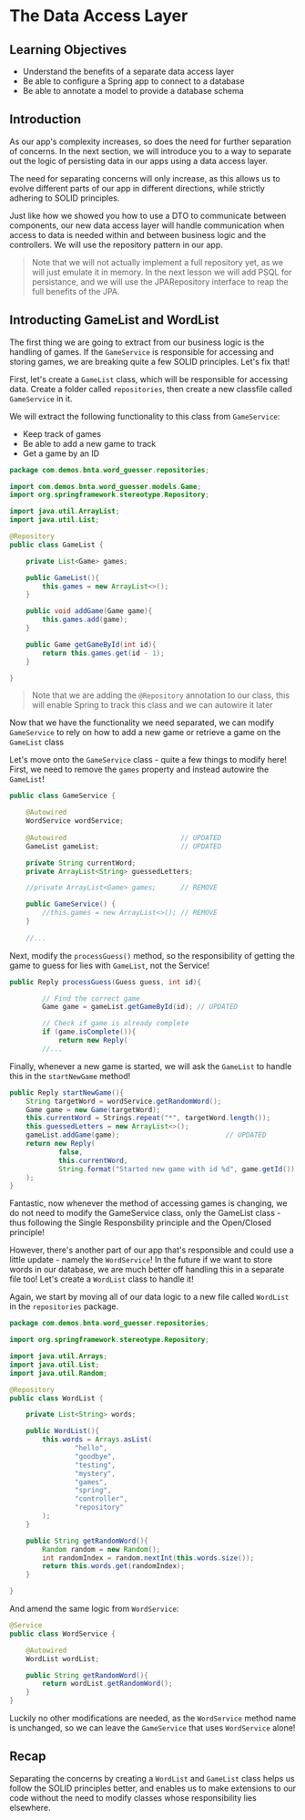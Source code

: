 # The Data Access Layer

## Learning Objectives

* Understand the benefits of a separate data access layer
* Be able to configure a Spring app to connect to a database
* Be able to annotate a model to provide a database schema

## Introduction

As our app's complexity increases, so does the need for further separation of concerns. In the next section, we will introduce you to a way to separate out the logic of persisting data in our apps using a data access layer.

The need for separating concerns will only increase, as this allows us to evolve different parts of our app in different directions, while strictly adhering to SOLID principles.

Just like how we showed you how to use a DTO to communicate between components, our new data access layer will handle communication when access to data is needed within and between business logic and the controllers. We will use the repository pattern in our app.

> Note that we will not actually implement a full repository yet, as we will just emulate it in memory. In the next lesson we will add PSQL for persistance, and we will use the JPARepository interface to reap the full benefits of the JPA.

## Introducting GameList and WordList

The first thing we are going to extract from our business logic is the handling of games. If the `GameService` is responsible for accessing and storing games, we are breaking quite a few SOLID principles. Let's fix that!

First, let's create a `GameList` class, which will be responsible for accessing data. Create a folder called `repositories`, then create a new classfile called `GameService` in it.

We will extract the following functionality to this class from `GameService`:

* Keep track of games
* Be able to add a new game to track
* Get a game by an ID

```java
package com.demos.bnta.word_guesser.repositories;

import com.demos.bnta.word_guesser.models.Game;
import org.springframework.stereotype.Repository;

import java.util.ArrayList;
import java.util.List;

@Repository
public class GameList {

    private List<Game> games;

    public GameList(){
        this.games = new ArrayList<>();
    }

    public void addGame(Game game){
        this.games.add(game);
    }

    public Game getGameById(int id){
        return this.games.get(id - 1);
    }

}

```

> Note that we are adding the `@Repository` annotation to our class, this will enable Spring to track this class and we can autowire it later

Now that we have the functionality we need separated, we can modify `GameService` to rely on how to add a new game or retrieve a game on the `GameList` class

Let's move onto the `GameService` class - quite a few things to modify here! First, we need to remove the `games` property and instead autowire the `GameList`!


```java
public class GameService {

    @Autowired
    WordService wordService;
    
    @Autowired                            // UPDATED
    GameList gameList;                    // UPDATED

    private String currentWord;
    private ArrayList<String> guessedLetters; 

    //private ArrayList<Game> games;      // REMOVE

    public GameService() {
        //this.games = new ArrayList<>(); // REMOVE
    }
    
    //...
```

Next, modify the `processGuess()` method, so the responsibility of getting the game to guess for lies with `GameList`, not the Service!

```java
public Reply processGuess(Guess guess, int id){

        // Find the correct game
        Game game = gameList.getGameById(id); // UPDATED

        // Check if game is already complete
        if (game.isComplete()){
            return new Reply(
        //...
``` 

Finally, whenever a new game is started, we will ask the `GameList` to handle this in the `startNewGame` method!

```java
public Reply startNewGame(){
    String targetWord = wordService.getRandomWord();
    Game game = new Game(targetWord);
    this.currentWord = Strings.repeat("*", targetWord.length());
    this.guessedLetters = new ArrayList<>();
    gameList.addGame(game); 		                 // UPDATED
    return new Reply(
            false,
            this.currentWord,
            String.format("Started new game with id %d", game.getId())
    );
}
```

Fantastic, now whenever the method of accessing games is changing, we do not need to modify the GameService class, only the GameList class - thus following the Single Responsbility principle and the Open/Closed principle!

However, there's another part of our app that's responsible and could use a little update - namely the `WordService`! In the future if we want to store words in our database, we are much better off handling this in a separate file too! Let's create a `WordList` class to handle it!

Again, we start by moving all of our data logic to a new file called `WordList` in the `repositories` package.

```java
package com.demos.bnta.word_guesser.repositories;

import org.springframework.stereotype.Repository;

import java.util.Arrays;
import java.util.List;
import java.util.Random;

@Repository
public class WordList {

    private List<String> words;

    public WordList(){
        this.words = Arrays.asList(
                "hello",
                "goodbye",
                "testing",
                "mystery",
                "games",
                "spring",
                "controller",
                "repository"
        );
    }

    public String getRandomWord(){
        Random random = new Random();
        int randomIndex = random.nextInt(this.words.size());
        return this.words.get(randomIndex);
    }

}
```

And amend the same logic from `WordService`:

```java
@Service
public class WordService {

    @Autowired
    WordList wordList;

    public String getRandomWord(){
        return wordList.getRandomWord();
    }
}

```
Luckily no other modifications are needed, as the `WordService` method name is unchanged, so we can leave the `GameService` that uses `WordService` alone!


## Recap

Separating the concerns by creating a `WordList` and `GameList` class helps us follow the SOLID principles better, and enables us to make extensions to our code without the need to modify classes whose responsibility lies elsewhere.